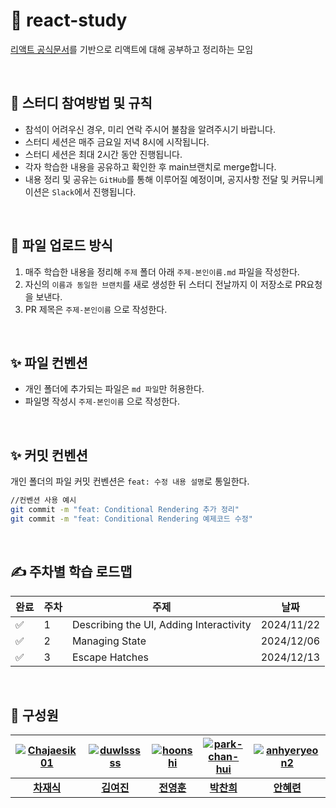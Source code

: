 # 🚀 react-study

[리액트 공식문서](https://react.dev/learn)를 기반으로 리액트에 대해 공부하고 정리하는 모임

<br>

## 📌 스터디 참여방법 및 규칙

- 참석이 어려우신 경우, 미리 연락 주시어 불참을 알려주시기 바랍니다.
- 스터디 세션은 매주 금요일 저녁 8시에 시작됩니다.
- 스터디 세션은 최대 2시간 동안 진행됩니다.
- 각자 학습한 내용을 공유하고 확인한 후 main브랜치로 merge합니다.
- 내용 정리 및 공유는 `GitHub`를 통해 이루어질 예정이며, 공지사항 전달 및 커뮤니케이션은 `Slack`에서 진행됩니다.

<br>

## 📌 파일 업로드 방식
1. 매주 학습한 내용을 정리해 `주제` 폴더 아래 `주제-본인이름.md` 파일을 작성한다.
2. 자신의 `이름과 동일한 브랜치`를 새로 생성한 뒤 스터디 전날까지 이 저장소로 PR요청을 보낸다.
3. PR 제목은 `주제-본인이름` 으로 작성한다.

<br>

## ✨ 파일 컨벤션 

- 개인 폴더에 추가되는 파일은 `md 파일`만 허용한다.
- 파일명 작성시 `주제-본인이름` 으로 작성한다.

<br>

## ✨ 커밋 컨벤션

개인 폴더의 파일 커밋 컨벤션은 `feat: 수정 내용 설명`로 통일한다.

```bash
//컨벤션 사용 예시
git commit -m "feat: Conditional Rendering 추가 정리"
git commit -m "feat: Conditional Rendering 예제코드 수정"
```

<br>

## ✍ 주차별 학습 로드맵

| 완료 | 주차 | 주제                                             | 날짜       |
| ---- | ---- | ------------------------------------------------ | ---------- |
| ✅ | 1 | Describing the UI, Adding Interactivity | 2024/11/22 |
| ✅ | 2 | Managing State | 2024/12/06 |
| ✅ | 3 | Escape Hatches | 2024/12/13 |

<br>

## 💁 구성원

| [![Chajaesik01](https://avatars.githubusercontent.com/u/127061507?v=4)](https://github.com/Chajaesik01) | [![duwlsssss](https://avatars.githubusercontent.com/u/92291790?v=4)](https://github.com/duwlsssss) | [![hoonshi](https://avatars.githubusercontent.com/u/182200395?v=4)](http://github.com/hoonshi) | [![park-chan-hui](https://avatars.githubusercontent.com/u/176368439?v=4)](https://github.com/park-chan-hui) | [![anhyeryeon2](https://avatars.githubusercontent.com/u/100520490?v=4)](http://github.com/anhyeryeon2) |
| :-----------------------------------------------------------------------------------------------------: | :------------------------------------------------------------------------------------------------: | :------------------------------------------------------------------------------------------------------------: | :--------------------------------------------------------------------------------------------: | :----------------------------------------------------------------------------------------: |
|                             **[차재식](https://github.com/Chajaesik01)**                             |                           **[김여진](https://github.com/duwlsssss)**                            |                              **[전영훈](https://github.com/hoonshi)**                               |                          **[박찬희](https://github.com/park-chan-hui)**                           |                          **[안혜련](http://github.com/anhyeryeon2)**                          |
